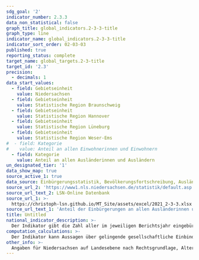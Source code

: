 ```yaml
---
sdg_goal: '2'
indicator_number: 2.3.3
data_non_statistical: false
graph_title: global_indicators.2-3-3-title
graph_type: line
indicator_name: global_indicators.2-3-3-title
indicator_sort_order: 02-03-03
published: true
reporting_status: complete
target_name: global_targets.2-3-title
target_id: '2.3'
precision:
  - decimals: 1
data_start_values:
  - field: Gebietseinheit
    value: Niedersachsen
  - field: Gebietseinheit
    value: Statistische Region Braunschweig
  - field: Gebietseinheit
    value: Statistische Region Hannover
  - field: Gebietseinheit
    value: Statistische Region Lüneburg
  - field: Gebietseinheit
    value: Statistische Region Weser-Ems
#  - field: Kategorie
#    value: Anteil an allen Einwohnerinnen und Einwohnern  
  - field: Kategorie
    value: Anteil an allen Ausländerinnen und Ausländern
un_designated_tier: '1'
data_show_map: true
source_active_1: true
data_source: Einbürgerungsstatistik, Bevölkerungsfortschreibung, Ausländerzentralregister
source_url_2: 'https://www1.nls.niedersachsen.de/statistik/default.asp'
source_url_text_2: LSN-Online Datenbank
source_url_1: >-
  https://christoph-lsn.github.io/MT_Site/assets/excel/2021_2-3-3.xlsx
source_url_text_1: 'Anteil der Einbürgerungen an allen Ausländerinnen und Ausländer sowie aller Einwohnrinnen und Einwohnern in Niedersachsen'
title: Untitled
national_indicator_description: >-
  Der Indikator gibt die Zahl aller im jeweiligen Berichtsjahr eingebürgerten Personen wieder und stellt diese ins Verhältnis zur Anzahl der Ausländerinnen und Ausländer sowie zu der Gesamtbevölkerung. Als Einbürgerung wird der Erwerb der deutschen Staatsangehörigkeit durch einen ausländischen Staatsangehörigen auf Grundlage eines Antrages bezeichnet.
computation_calculations: >-
  Der Indikator kann Aussagen über gelingende gesellschaftliche Einbindung treffen, besonders nach rechtlichem Status. Erst mit Erwerb der deutschen Staatsangehörigkeit verfügen Personen über alle staatsbürgerlichen Rechte und Partizipationsmöglichkeiten. Mit der Einbürgerung werden ausländische Personen zu deutschen Staatsbürgerinnen und Staatsbürgern. Sie werden in Statistiken auch dann nicht mehr als Ausländerin oder Ausländer nachgewiesen, wenn ihre bisherige Staatsangehörigkeit fortbesteht.
other_info: >-
  Angaben für Niedersachsen auf Landesebene nach Rechtsgrundlage, Alter und Aufenthaltsdauer sind verfügbar in der <a href="https://www1.nls.niedersachsen.de/statistik/default.asp" target="_blank">LSN-Online Datenbank</a> (Statistische Erhebung > 106 Einbürgerungen). Weitere Angaben sind zu finden in dem jährlichen Statistischen Bericht A I 9 Einbürgerungen veröffentlicht in den <a href="https://www.statistik.niedersachsen.de/startseite/veroffentlichungen/statistische_monatshefte/statistische-monatshefte-niedersachsen-87704.html" target="_blank">Statistischen Monatsheften</a> des LSN. Weitere methodische Erläuterungen und bundesweite Ergebnisse sind zu finden in: <a href="https://www.destatis.de" target="_blank">Statistisches Bundesamt</a>: Fachserie 1 Reihe 2.1, Bevölkerung und Erwerbstätigkeit, Einbürgerungen (erscheint jährlich).
---
```

